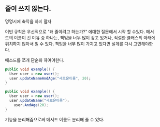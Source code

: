 ## 줄여 쓰지 않는다.

명명시에 축약을 하지 말자

이번 규칙은 우선적으로 "왜 줄이려고 하는가?" 에대한 질문에서 시작 할 수있다. 메서드의 이름이 긴 이유 중 하나는, 책임을 너무 많이 갖고 있거나, 적절한 클래스의 아래에 위치하지 않아서 일 수 있다. 책임을 너무 많이 가지고 있다면 설계를 다시 고민해야한다.

매소드를 쪼개 단순화 하여야한다. 

```java
public void example() {
  User user = new user();
  user.updateNameAndAge("새로운이름", 20);
}
```

```java
public void example() {
  User user = new user();
  user.updateName("새로운이름");
 	user.AndAge(20);
}
```

기능을 분리해줌으로써 메서드 이름도 분리해 줄 수 있다.